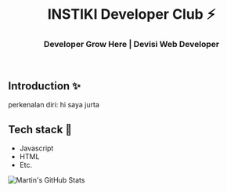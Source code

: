 <div align="center">
  <h1>INSTIKI Developer Club ⚡</h1>
  <h3>Developer Grow Here | Devisi Web Developer</h3>
</div>

<br>

## Introduction ✨

perkenalan diri:
hi saya jurta

## Tech stack 🚀

- Javascript
- HTML
- Etc.

<img align="center" src="https://github-readme-stats.vercel.app/api?username=Julibudiarta&show_icons=true&line_height=27&count_private=true&title_color=ffffff&text_color=c9cacc&icon_color=2bbc8a&bg_color=1d1f21" alt="Martin's GitHub Stats" />


